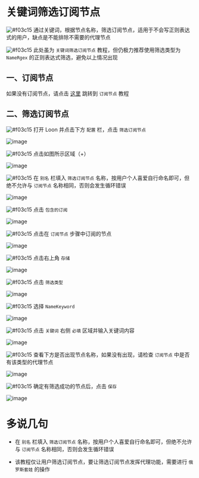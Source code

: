 # 关键词筛选订阅节点

![#f03c15](https://placehold.it/15/f03c15/000000?text=+) 通过关键词，根据节点名称，筛选订阅节点，适用于不会写正则表达式的用户，缺点是不能排除不需要的代理节点

![#f03c15](https://placehold.it/15/f03c15/000000?text=+) 此处虽为 `关键词筛选订阅节点` 教程，但仍极力推荐使用筛选类型为 `NameRgex` 的正则表达式筛选，避免以上情况出现

## 一、订阅节点

如果没有订阅节点，请点击 [这里](https://github.com/TiyNa/LoonManual/blob/main/Plus/Remote_Proxy.md) 跳转到 `订阅节点` 教程

## 二、筛选订阅节点

![#f03c15](https://placehold.it/15/f03c15/000000?text=+) 打开 Loon 并点击下方 `配置` 栏，点击 `筛选订阅节点`

![image](https://raw.githubusercontent.com/TiyNa/LoonManualimg/main/Plus/Remote_Filter_1.jpg)

![#f03c15](https://placehold.it/15/f03c15/000000?text=+) 点击如图所示区域（+）

![image](https://raw.githubusercontent.com/TiyNa/LoonManualimg/main/Plus/Remote_Filter_2.jpg)

![#f03c15](https://placehold.it/15/f03c15/000000?text=+) 在 `别名` 栏填入 `筛选订阅节点` 名称，按用户个人喜爱自行命名即可，但绝不允许与 `订阅节点` 名称相同，否则会发生循环错误

![image](https://raw.githubusercontent.com/TiyNa/LoonManualimg/main/Plus/Remote_Filter_3.jpg)

![#f03c15](https://placehold.it/15/f03c15/000000?text=+) 点击 `包含的订阅` 

![image](https://raw.githubusercontent.com/TiyNa/LoonManualimg/main/Plus/Remote_Filter_4.jpg)

![#f03c15](https://placehold.it/15/f03c15/000000?text=+) 点击在 `订阅节点` 步骤中订阅的节点

![image](https://raw.githubusercontent.com/TiyNa/LoonManualimg/main/Plus/Remote_Filter_5.jpg)

![#f03c15](https://placehold.it/15/f03c15/000000?text=+) 点击右上角 `存储`

![image](https://raw.githubusercontent.com/TiyNa/LoonManualimg/main/Plus/Remote_Filter_6.jpg)

![#f03c15](https://placehold.it/15/f03c15/000000?text=+) 点击 `筛选类型`

![image](https://raw.githubusercontent.com/TiyNa/LoonManualimg/main/Plus/Remote_Filter_7.jpg)

![#f03c15](https://placehold.it/15/f03c15/000000?text=+) 选择 `NameKeyword`

![image](https://raw.githubusercontent.com/TiyNa/LoonManualimg/main/Plus/Remote_Filter_NameKeyword_1.jpg)

![#f03c15](https://placehold.it/15/f03c15/000000?text=+) 点击 `关键词` 右侧 `必填` 区域并输入关键词内容

![image](https://raw.githubusercontent.com/TiyNa/LoonManualimg/main/Plus/Remote_Filter_NameKeyword_2.jpg)

![#f03c15](https://placehold.it/15/f03c15/000000?text=+) 查看下方是否出现节点名称，如果没有出现，请检查 `订阅节点` 中是否有该类型的代理节点

![image](https://raw.githubusercontent.com/TiyNa/LoonManualimg/main/Plus/Remote_Filter_NameKeyword_3.jpg)

![#f03c15](https://placehold.it/15/f03c15/000000?text=+) 确定有筛选成功的节点后，点击 `保存`

![image](https://raw.githubusercontent.com/TiyNa/LoonManualimg/main/Plus/Remote_Filter_NameKeyword_4.jpg)

# 多说几句

- 在 `别名` 栏填入 `筛选订阅节点` 名称，按用户个人喜爱自行命名即可，但绝不允许与 `订阅节点` 名称相同，否则会发生循环错误

- 该教程仅让用户筛选订阅节点，要让筛选订阅节点发挥代理功能，需要进行 `俄罗斯套娃` 的操作
